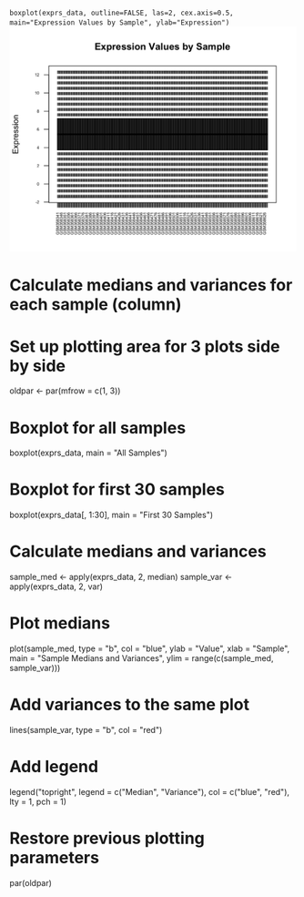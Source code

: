 `boxplot(exprs_data, outline=FALSE, las=2, cex.axis=0.5, main="Expression Values by Sample", ylab="Expression")`
![alt text](image.png)
# Calculate medians and variances for each sample (column)
# Set up plotting area for 3 plots side by side
oldpar <- par(mfrow = c(1, 3))

# Boxplot for all samples
boxplot(exprs_data, main = "All Samples")

# Boxplot for first 30 samples
boxplot(exprs_data[, 1:30], main = "First 30 Samples")

# Calculate medians and variances
sample_med <- apply(exprs_data, 2, median)
sample_var <- apply(exprs_data, 2, var)

# Plot medians
plot(sample_med, type = "b", col = "blue", ylab = "Value", xlab = "Sample",
     main = "Sample Medians and Variances", ylim = range(c(sample_med, sample_var)))
# Add variances to the same plot
lines(sample_var, type = "b", col = "red")
# Add legend
legend("topright", legend = c("Median", "Variance"),
       col = c("blue", "red"), lty = 1, pch = 1)

# Restore previous plotting parameters
par(oldpar)
